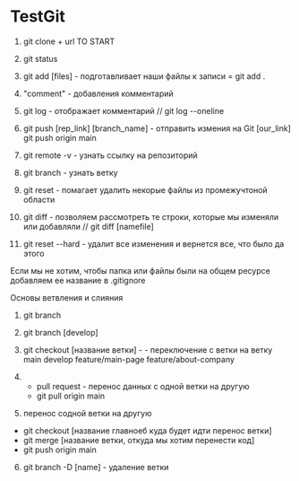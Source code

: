 # TestGit
1. git clone + url
TO START
1. git status
2. git add [files] - подготавливает наши файлы к записи = git add .
3.   "comment" - добавления комментарий
4. git log - отображает комментарий // git log --oneline
5. git push [rep_link] [branch_name] - отправить измения на Git [our_link]
    git push origin main


1. git remote -v - узнать ссылку на репозиторий
2. git branch - узнать ветку
3. git reset - помагает удалить некорые файлы из промежучтоной области
4. git diff - позволяем рассмотреть те строки, которые мы изменяли или добавляли // git diff [namefile]
5. git reset --hard - удалит все изменения и вернется все, что было да этого

Если мы не хотим, чтобы папка или файлы были на общем ресурсе добавляем ее название в .gitignore

Основы ветвления и слияния
1. git branch
2. git branch [develop]
3. git checkout [название ветки] - - переключение с ветки на ветку
main
develop
feature/main-page
feature/about-company

4. - pull request - перенос данных с одной ветки на другую
   - git pull origin main 
5.  перенос содной ветки на другую
- git checkout [название главноеб куда будет идти перенос ветки]
- git merge [название ветки, откуда мы хотим перенести код]
-  git push origin main


6. git branch -D [name] - удаление ветки
